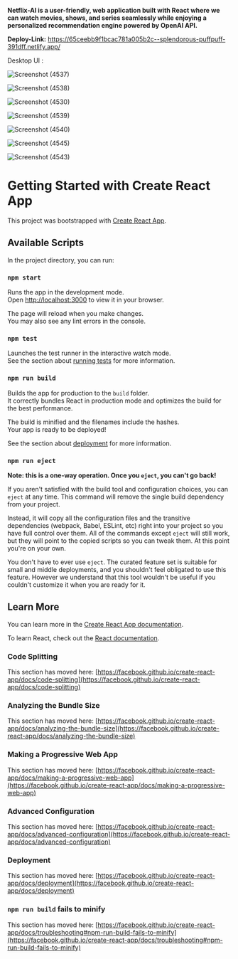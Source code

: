 **Netflix-AI is a user-friendly, web application built with React where we can watch movies, shows, and series seamlessly while enjoying a personalized recommendation engine powered by OpenAI API.**

**Deploy-Link:** https://65ceebb9f1bcac781a005b2c--splendorous-puffpuff-391dff.netlify.app/


Desktop UI :

![Screenshot (4537)](https://github.com/Vipuljain09/NetflixAI/assets/87020143/46875e9a-1976-423b-8155-793d567b3241)

![Screenshot (4538)](https://github.com/Vipuljain09/NetflixAI/assets/87020143/a73c689e-6bd6-4af3-aa11-86fad5457f10)

![Screenshot (4530)](https://github.com/Vipuljain09/NetflixAI/assets/87020143/ae7d84e2-4e59-4255-be25-ff80fb01f6f9)

![Screenshot (4539)](https://github.com/Vipuljain09/NetflixAI/assets/87020143/e0d526f0-8682-4dcc-ba8d-03dfad34e950)

![Screenshot (4540)](https://github.com/Vipuljain09/NetflixAI/assets/87020143/2a032446-f419-487b-9f8e-f95990dec5e6)

![Screenshot (4545)](https://github.com/Vipuljain09/NetflixAI/assets/87020143/397d1a35-eb20-4150-ab4b-eeee406cda88)


![Screenshot (4543)](https://github.com/Vipuljain09/NetflixAI/assets/87020143/24a4340c-5c44-4d10-8be1-929cd417ec4a)




# Getting Started with Create React App

This project was bootstrapped with [Create React App](https://github.com/facebook/create-react-app).

## Available Scripts

In the project directory, you can run:

### `npm start`

Runs the app in the development mode.\
Open [http://localhost:3000](http://localhost:3000) to view it in your browser.

The page will reload when you make changes.\
You may also see any lint errors in the console.

### `npm test`

Launches the test runner in the interactive watch mode.\
See the section about [running tests](https://facebook.github.io/create-react-app/docs/running-tests) for more information.

### `npm run build`

Builds the app for production to the `build` folder.\
It correctly bundles React in production mode and optimizes the build for the best performance.

The build is minified and the filenames include the hashes.\
Your app is ready to be deployed!

See the section about [deployment](https://facebook.github.io/create-react-app/docs/deployment) for more information.

### `npm run eject`

**Note: this is a one-way operation. Once you `eject`, you can't go back!**

If you aren't satisfied with the build tool and configuration choices, you can `eject` at any time. This command will remove the single build dependency from your project.

Instead, it will copy all the configuration files and the transitive dependencies (webpack, Babel, ESLint, etc) right into your project so you have full control over them. All of the commands except `eject` will still work, but they will point to the copied scripts so you can tweak them. At this point you're on your own.

You don't have to ever use `eject`. The curated feature set is suitable for small and middle deployments, and you shouldn't feel obligated to use this feature. However we understand that this tool wouldn't be useful if you couldn't customize it when you are ready for it.

## Learn More

You can learn more in the [Create React App documentation](https://facebook.github.io/create-react-app/docs/getting-started).

To learn React, check out the [React documentation](https://reactjs.org/).

### Code Splitting

This section has moved here: [https://facebook.github.io/create-react-app/docs/code-splitting](https://facebook.github.io/create-react-app/docs/code-splitting)

### Analyzing the Bundle Size

This section has moved here: [https://facebook.github.io/create-react-app/docs/analyzing-the-bundle-size](https://facebook.github.io/create-react-app/docs/analyzing-the-bundle-size)

### Making a Progressive Web App

This section has moved here: [https://facebook.github.io/create-react-app/docs/making-a-progressive-web-app](https://facebook.github.io/create-react-app/docs/making-a-progressive-web-app)

### Advanced Configuration

This section has moved here: [https://facebook.github.io/create-react-app/docs/advanced-configuration](https://facebook.github.io/create-react-app/docs/advanced-configuration)

### Deployment

This section has moved here: [https://facebook.github.io/create-react-app/docs/deployment](https://facebook.github.io/create-react-app/docs/deployment)

### `npm run build` fails to minify

This section has moved here: [https://facebook.github.io/create-react-app/docs/troubleshooting#npm-run-build-fails-to-minify](https://facebook.github.io/create-react-app/docs/troubleshooting#npm-run-build-fails-to-minify)
